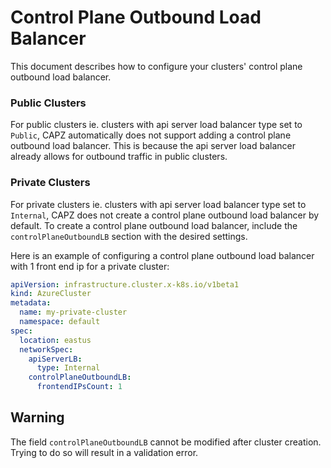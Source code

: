 # Control Plane Outbound Load Balancer

This document describes how to configure your clusters' control plane outbound load balancer.

### Public Clusters

For public clusters ie. clusters with api server load balancer type set to `Public`, CAPZ automatically does not support adding a control plane outbound load balancer.
This is because the api server load balancer already allows for outbound traffic in public clusters.

### Private Clusters

For private clusters ie. clusters with api server load balancer type set to `Internal`, CAPZ does not create a control plane outbound load balancer by default. 
To create a control plane outbound load balancer, include the `controlPlaneOutboundLB` section with the desired settings. 

Here is an example of configuring a control plane outbound load balancer with 1 front end ip for a private cluster:

```yaml
apiVersion: infrastructure.cluster.x-k8s.io/v1beta1
kind: AzureCluster
metadata:
  name: my-private-cluster
  namespace: default
spec:
  location: eastus
  networkSpec:
    apiServerLB:
      type: Internal
    controlPlaneOutboundLB:
      frontendIPsCount: 1
```

<aside class="note warning">

<h1> Warning </h1>

The field `controlPlaneOutboundLB` cannot be modified after cluster creation. Trying to do so will result in a validation error.

</aside>
